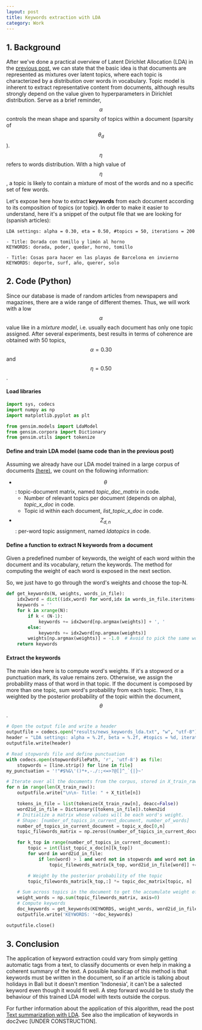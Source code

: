 ```yaml
---
layout: post
title: Keywords extraction with LDA
category: Work
---
```


## 1. Background 

After we've done a practical overview of Latent Dirichlet Allocation (LDA) in the [previous post](/blog/work/2017/12/04/topics-lda/), we can state that the basic idea is that documents are represented as mixtures over latent topics, where each topic is characterized by a distribution over words in vocabulary. Topic model is inherent to extract representative content from documents, although results strongly depend on the value given to hyperparameters in Dirichlet distribution. Serve as a brief reminder, $$\alpha$$ controls the mean shape and sparsity of topics within a document (sparsity of $$\theta_{d}$$). $$\eta$$ refers to words distribution. With a high value of $$\eta$$, a topic is likely to contain a mixture of most of the words and no a specific set of few words. 

Let's expose here how to extract **keywords** from each document according to its composition of topics (or topic). In order to make it easier to understand, here it's a snippet of the output file that we are looking for (spanish articles): 

```
LDA settings: alpha = 0.30, eta = 0.50, #topics = 50, iterations = 200

- Title: Dorada con tomillo y limón al horno 
KEYWORDS: dorada, poder, quedar, horno, tomillo

- Title: Cosas para hacer en las playas de Barcelona en invierno 
KEYWORDS: deporte, surf, año, querer, solo
```


## 2. Code (Python)

Since our database is made of random articles from newspapers and magazines, there are a wide range of different themes. Thus, we will work with a low $$\alpha$$ value like in a *mixture model*, i.e. usually each document has only one topic assigned. After several experiments, best results in terms of coherence are obtained with 50 topics, $$\alpha=0.30$$ and $$\eta=0.50$$. 


#### Load libraries 

```python
import sys, codecs
import numpy as np
import matplotlib.pyplot as plt

from gensim.models import LdaModel
from gensim.corpora import Dictionary
from gensim.utils import tokenize
```


#### Define and train LDA model (same code than in the previous post)

Assuming we already have our LDA model trained in a large corpus of documents [(here)](/blog/work/2017/12/04/topics-lda/), we count on the following information:

* $$\theta$$: topic-document matrix, named *topic_doc_matrix* in code. 
	* Number of relevant topics per document (depends on alpha), *topic_x_doc* in code. 
	* Topic id within each document, *list_topic_x_doc* in code.
* $$Z_{d,n}$$: per-word topic assignment, named *ldatopics* in code. 



#### Define a function to extract N keywords from a document

Given a predefined number of keywords, the weight of each word within the document and its vocabulary, return the keywords. The method for computing the weight of each word is exposed in the next section. 

So, we just have to go through the word's weights and choose the top-N. 

```python
def get_keywords(N, weights, words_in_file):
    idx2word = dict((idx,word) for word,idx in words_in_file.iteritems())
    keywords = ''
    for k in xrange(N):
        if k < (N-1):
            keywords += idx2word[np.argmax(weights)] + ', '
        else:
            keywords += idx2word[np.argmax(weights)]
        weights[np.argmax(weights)] = -1.0  # Avoid to pick the same word
    return keywords
```


#### Extract the keywords

The main idea here is to compute word's weights. If it's a stopword or a punctuation mark, its value remains zero. Otherwise, we assign the probability mass of that word in that topic. If the document is composed by more than one topic, sum word's probability from each topic. Then, it is weighted by the posterior probability of the topic within the document, $$\theta$$. 

```python
# Open the output file and write a header
outputfile = codecs.open("results/news_keywords_lda.txt", "w", "utf-8")
header = "LDA settings: alpha = %.2f, beta = %.2f, #topics = %d, iterations = %d" % (alpha, beta, k_topics, niter)
outputfile.write(header)

# Read stopwords file and define punctuation
with codecs.open(stopwordsFilePath, 'r', 'utf-8') as file:
	stopwords = [line.strip() for line in file]
my_punctuation = '!"#$%&\'()*+,-./:;<=>?@[]^_`{|}~'

# Iterate over all the documents from the corpus, stored in X_train_raw
for n in range(len(X_train_raw)):
    outputfile.write("\n\n- Title: " + X_title[n])

    tokens_in_file = list(tokenize(X_train_raw[n], deacc=False))
    word2id_in_file = Dictionary([tokens_in_file]).token2id
    # Initialize a matrix whose values will be each word's weight.
    # Shape: [number_of_topics_in_current_document, number_of_words]
    number_of_topics_in_current_document = topic_x_doc[0,n]
    topic_filewords_matrix = np.zeros((number_of_topics_in_current_document, len(word2id_in_file)), dtype=float)

    for k_top in range(number_of_topics_in_current_document):
        topic = int(list_topic_x_doc[n][k_top])
        for word in word2id_in_file:
            if len(word) > 1 and word not in stopwords and word not in my_punctuation and word in word2id_global:
                topic_filewords_matrix[k_top, word2id_in_file[word]] += topic_word_matrix[topic, word2id_global[word]]

        # Weight by the posterior probability of the topic
        topic_filewords_matrix[k_top,:] *= topic_doc_matrix[topic, n]

    # Sum across topics in the document to get the accumulate weight of each word
    weight_words = np.sum(topic_filewords_matrix, axis=0)
    # Compute keywords
    doc_keywords = get_keywords(KEYWORDS, weight_words, word2id_in_file)
    outputfile.write('KEYWORDS: '+doc_keywords)

outputfile.close()
```


## 3. Conclusion

The application of keyword extraction could vary from simply getting automatic tags from a text, to classify documents or even help in making a coherent summary of the text. A possible handicap of this method is that keywords must be written in the document, so if an article is talking about holidays in Bali but it doesn't mention 'Indonesia', it can't be a salected keyword even though it would fit well. A step forward would be to study the behaviour of this trained LDA model with texts outside the corpus.

<div class="message">
  For further information about the application of this algorithm, read the post <a href="/blog/work/2017/12/07/summary-lda/">Text summarization with LDA</a>. See also the implication of keywords in doc2vec [UNDER CONSTRUCTION].
</div>

